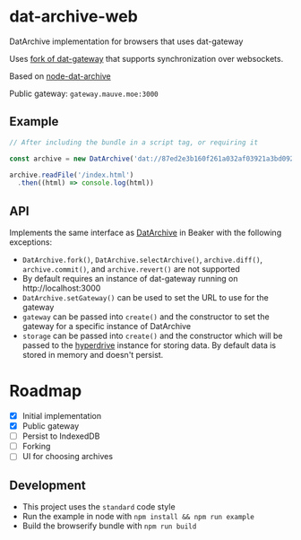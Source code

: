 # dat-archive-web
DatArchive implementation for browsers that uses dat-gateway

Uses [fork of dat-gateway](https://github.com/RangerMauve/dat-gateway/tree/websocket-replication) that supports synchronization over websockets.

Based on [node-dat-archive](https://github.com/beakerbrowser/node-dat-archive)

Public gateway: `gateway.mauve.moe:3000`

## Example

```javascript
// After including the bundle in a script tag, or requiring it

const archive = new DatArchive('dat://87ed2e3b160f261a032af03921a3bd09227d0a4cde73466c17114816cae43336/')

archive.readFile('/index.html')
  .then((html) => console.log(html))
```

## API

Implements the same interface as [DatArchive](https://beakerbrowser.com/docs/apis/dat.html) in Beaker with the following exceptions:

- `DatArchive.fork()`, `DatArchive.selectArchive()`, `archive.diff()`, `archive.commit()`, and `archive.revert()` are not supported
- By default requires an instance of dat-gateway running on http://localhost:3000
- `DatArchive.setGateway()` can be used to set the URL to use for the gateway
- `gateway` can be passed into `create()` and the constructor to set the gateway for a specific instance of DatArchive
- `storage` can be passed into `create()` and the constructor which will be passed to the [hyperdrive](https://github.com/mafintosh/hyperdrive#var-archive--hyperdrivestorage-key-options) instance for storing data. By default data is stored in memory and doesn't persist.

# Roadmap

- [x] Initial implementation
- [x] Public gateway
- [ ] Persist to IndexedDB
- [ ] Forking
- [ ] UI for choosing archives

## Development

- This project uses the `standard` code style
- Run the example in node with `npm install && npm run example`
- Build the browserify bundle with `npm run build`
